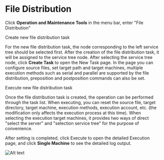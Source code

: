 # File Distribution

Click **Operation and Maintenance Tools** in the menu bar, enter "File Distribution"

Create new file distribution task

For the new file distribution task, the node corresponding to the left service tree should be selected first. After the creation of the file distribution task, it will be assigned to the service tree node. After selecting the service tree node, click **Create Task** to open the New Task page. In the page you can configure source files, set target path and target machines, multiple execution methods such as serial and parallel are supported by the file distribution, preposition and postposition commands can also be set.

Execute new file distribution task

Once the file distribution task is created, the operation can be performed through the task list. When executing, you can reset the source file, target directory, target machine, execution methods, execution account, etc. (the modification only affects the execution process at this time). When selecting the execution target machines, it provides two ways of direct "select the server" and "selection service tree" for the purpose of convenience.

After setting is completed, click Execute to open the detailed Execution page, and click **Single Machine** to see the detailed log output.

![Alt text](https://github.com/jdcloudcom/cn/blob/DevOps/image/DevOps/Operation30.png)
